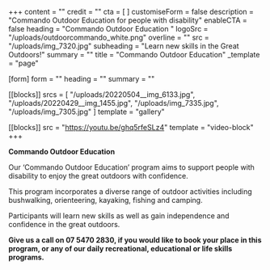 +++
content = ""
credit = ""
cta = [ ]
customiseForm = false
description = "Commando Outdoor Education for people with disability"
enableCTA = false
heading = "Commando Outdoor Education "
logoSrc = "/uploads/outdoorcommando_white.png"
overline = ""
src = "/uploads/img_7320.jpg"
subheading = "Learn new skills in the Great Outdoors!"
summary = ""
title = "Commando Outdoor Education"
_template = "page"

[form]
form = ""
heading = ""
summary = ""

[[blocks]]
srcs = [
  "/uploads/20220504__img_6133.jpg",
  "/uploads/20220429__img_1455.jpg",
  "/uploads/img_7335.jpg",
  "/uploads/img_7305.jpg"
]
template = "gallery"

[[blocks]]
src = "https://youtu.be/ghq5rfeSLz4"
template = "video-block"
+++

**Commando Outdoor Education**

Our ‘Commando Outdoor Education’ program aims to support people with disability to enjoy the great outdoors with confidence.

This program incorporates a diverse range of outdoor activities including bushwalking, orienteering, kayaking, fishing and camping. 

Participants will learn new skills as well as gain independence and confidence in the great outdoors.

**Give us a call on 07 5470 2830, if you would like to book your place in this program, or any of our daily recreational, educational or life skills programs.**
